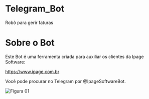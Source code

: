 # Telegram_Bot
Robô para gerir faturas

# Sobre o Bot

Este Bot é uma ferramenta criada para auxiliar os clientes da Ipage Software:

https://www.ipage.com.br

Você pode procurar no Telegram por @IpageSoftwareBot.

![Figura 01](https://www.ipagesoftware.com.br/telegram/IpageTelegram/assets/manual/figura_01.png)

